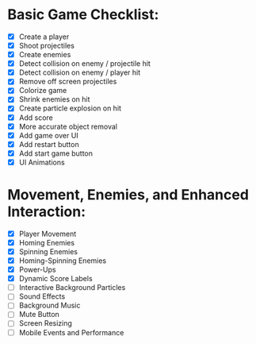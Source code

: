 # Basic Game Checklist:

- [x] Create a player
- [x] Shoot projectiles
- [x] Create enemies
- [x] Detect collision on enemy / projectile hit
- [x] Detect collision on enemy / player hit
- [x] Remove off screen projectiles
- [x] Colorize game
- [x] Shrink enemies on hit
- [x] Create particle explosion on hit
- [x] Add score
- [x] More accurate object removal
- [x] Add game over UI
- [x] Add restart button
- [x] Add start game button
- [x] UI Animations

# Movement, Enemies, and Enhanced Interaction:

- [x] Player Movement
- [x] Homing Enemies
- [x] Spinning Enemies
- [x] Homing-Spinning Enemies
- [x] Power-Ups
- [x] Dynamic Score Labels
- [ ] Interactive Background Particles
- [ ] Sound Effects
- [ ] Background Music
- [ ] Mute Button
- [ ] Screen Resizing
- [ ] Mobile Events and Performance
